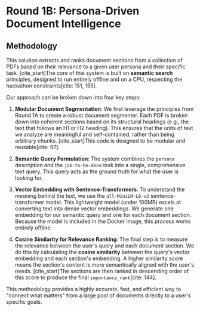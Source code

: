 # Round 1B: Persona-Driven Document Intelligence

## Methodology

This solution extracts and ranks document sections from a collection of PDFs based on their relevance to a given user persona and their specific task. [cite_start]The core of this system is built on **semantic search** principles, designed to run entirely offline and on a CPU, respecting the hackathon constraints[cite: 151, 155].

Our approach can be broken down into four key steps:

1.  **Modular Document Segmentation**: We first leverage the principles from Round 1A to create a robust document segmenter. Each PDF is broken down into coherent sections based on its structural headings (e.g., the text that follows an H1 or H2 heading). This ensures that the units of text we analyze are meaningful and self-contained, rather than being arbitrary chunks. [cite_start]This code is designed to be modular and reusable[cite: 97].

2.  **Semantic Query Formulation**: The system combines the `persona` description and the `job-to-be-done` task into a single, comprehensive text query. This query acts as the ground truth for what the user is looking for.

3.  **Vector Embedding with Sentence-Transformers**: To understand the *meaning* behind the text, we use the `all-MiniLM-L6-v2` sentence-transformer model. This lightweight model (under 100MB) excels at converting text into dense vector embeddings. We generate one embedding for our semantic query and one for each document section. Because the model is included in the Docker image, this process works entirely offline.

4.  **Cosine Similarity for Relevance Ranking**: The final step is to measure the relevance between the user's query and each document section. We do this by calculating the **cosine similarity** between the query's vector embedding and each section's embedding. A higher similarity score means the section's content is more semantically aligned with the user's needs. [cite_start]The sections are then ranked in descending order of this score to produce the final `importance_rank`[cite: 144].

This methodology provides a highly accurate, fast, and efficient way to "connect what matters" from a large pool of documents directly to a user's specific goals.